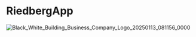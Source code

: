 
# RiedbergApp
![Black_White_Building_Business_Company_Logo_20250113_081156_0000](https://github.com/user-attachments/assets/1e5e4142-d6bf-4663-9b9f-0ef3e72ed678)
